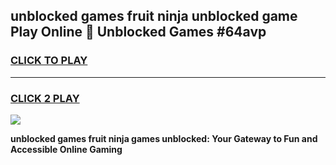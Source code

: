 
## unblocked games fruit ninja unblocked game Play Online 👋 Unblocked Games #64avp
<h3>
<a href="https://premium.freeplayer.one?title=unblocked_games_fruit_ninja&ref=21F">CLICK TO PLAY</a></h3>
<hr>

<h3>
<a href="https://premium.freeplayer.one?title=unblocked_games_fruit_ninja&ref=21F">CLICK 2 PLAY</a>
  
</h3>

<a href="https://premium.freeplayer.one?title=unblocked_games_fruit_ninja&ref=21F/"><img src="https://clearcache.store/games.png"></a>


**unblocked games fruit ninja games unblocked: Your Gateway to Fun and Accessible Online Gaming**
